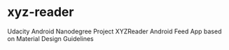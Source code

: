 # xyz-reader
Udacity Android Nanodegree Project XYZReader
Android Feed App based on Material Design Guidelines 
